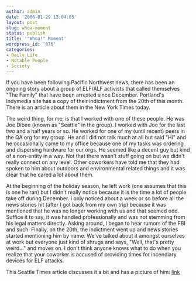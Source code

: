 ```yaml
---
author: admin
date: '2006-01-29 13:04:05'
layout: post
slug: whoa-moment
status: publish
title: '"Whoa!" Moment'
wordpress_id: '676'
categories:
- Daily Life
- Notable People
- Society
---
```

If you have been following Pacific Northwest news, there has been an ongoing story about a group of ELF/ALF activists that called themselves "The Family" that have been arrested since December. Portland's Indymedia site has a copy of their indictment from the 20th of this month. There is an article about them in the New York Times today.

The weird thing, for me, is that I worked with one of these people. He was Joe Dibee (known as "Seattle" in the group). I worked with Joe for the last two and a half years or so. He worked for one of my (until recent) peers in the QA org for my group. He and I did not talk much at all but said "Hi" and he occasionally came to my office because one of my tasks was ordering and dispersing hardware for our orgs. He seemed like a decent guy but kind of a non-entity in a way. Not that there wasn't stuff going on but we didn't really connect on any level. Other coworkers have told me that they had spoken to him about outdoors and environmental related things and it was clear that he cared a lot about them.

At the beginning of the holiday season, he left work (one assumes that this is one he ran) but I didn't really notice because it is the time a lot of people take off during December. I only noticed about a week or so before all the news stories hit (after I got back from my own trip) because it was mentioned that he was no longer working with us and that seemed odd. Suffice it to say, it was handled professionally and was not stemming from his legal matters directly. Asking around, I began to hear rumors of the FBI and such. Finally, on the 20th, the indictment went up and news stories started mentioning him by name. We've talked about it amongst ourselves at work but everyone just kind of shrugs and says, "Well, that's pretty weird..." and moves on. I don't think anyone knows what to do when you realize that your coworker is accused of providing times for incendiary devices for ELF attacks.

This Seattle Times article discusses it a bit and has a picture of him: <a href="http://seattletimes.nwsource.com/cgi-bin/PrintStory.pl?document_id=2002752813&slug=ecoindictments21m&date=20060121">link</a>
